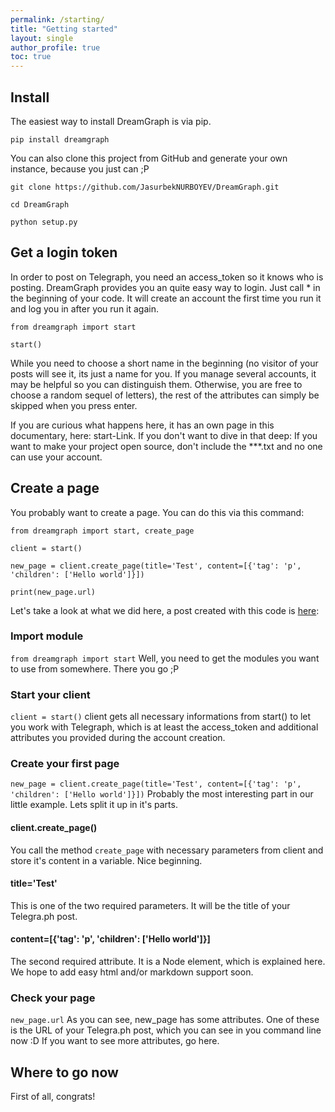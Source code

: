 ```yaml
---
permalink: /starting/
title: "Getting started"
layout: single
author_profile: true
toc: true
---
```

## Install

The easiest way to install DreamGraph is via pip.

`pip install dreamgraph`

You can also clone this project from GitHub and generate your own instance, because you just can ;P
```
git clone https://github.com/JasurbekNURBOYEV/DreamGraph.git

cd DreamGraph

python setup.py
```

## Get a login token

In order to post on Telegraph, you need an access_token so it knows who is posting. DreamGraph provides you an quite easy way to login. Just call * in the beginning of your code. It will create an account the first time you run it and log you in after you run it again.

```
from dreamgraph import start

start()
```

While you need to choose a short name in the beginning (no visitor of your posts will see it, its just a name for you. If you manage several accounts, it may be helpful so you can distinguish them. Otherwise, you are free to choose a random sequel of letters), the rest of the attributes can simply be skipped when you press enter. 

If you are curious what happens here, it has an own page in this documentary, here: start-Link. If you don't want to dive in that deep: If you want to make your project open source, don't include the ***.txt and no one can use your account.

## Create a page

You probably want to create a page. You can do this via this command:

```
from dreamgraph import start, create_page

client = start()

new_page = client.create_page(title='Test', content=[{'tag': 'p', 'children': ['Hello world']}])

print(new_page.url)
```

Let's take a look at what we did here, a post created with this code is [here](http://telegra.ph/Test-06-18-27):

### Import module
`from dreamgraph import start`
Well, you need to get the modules you want to use from somewhere. There you go ;P

### Start your client
`client = start()`
client gets all necessary informations from start() to let you work with Telegraph, which is at least the access_token and additional attributes you provided during the account creation.

### Create your first page
`new_page = client.create_page(title='Test', content=[{'tag': 'p', 'children': ['Hello world']}])`
Probably the most interesting part in our little example. Lets split it up in it's parts.

#### client.create_page()

You call the method `create_page` with necessary parameters from client and store it's content in a variable. Nice beginning.

#### title='Test'

This is one of the two required parameters. It will be the title of your Telegra.ph post. 

#### content=[{'tag': 'p', 'children': ['Hello world']}]

The second required attribute. It is a Node element, which is explained here. We hope to add easy html and/or markdown support soon.

### Check your page
`new_page.url`
As you can see, new_page has some attributes. One of these is the URL of your Telegra.ph post, which you can see in you command line now :D If you want to see more attributes, go here.

## Where to go now

First of all, congrats!
